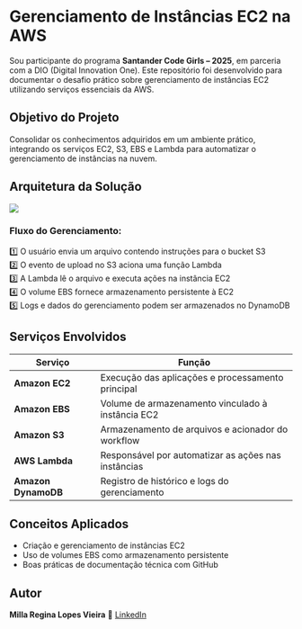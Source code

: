 # Gerenciamento de Instâncias EC2 na AWS

Sou participante do programa **Santander Code Girls – 2025**, em parceria com a DIO (Digital Innovation One). Este repositório foi desenvolvido para documentar o desafio prático sobre gerenciamento de instâncias EC2 utilizando serviços essenciais da AWS.

## Objetivo do Projeto
Consolidar os conhecimentos adquiridos em um ambiente prático, integrando os serviços EC2, S3, EBS e Lambda para automatizar o gerenciamento de instâncias na nuvem.

## Arquitetura da Solução

![](https://raw.githubusercontent.com/dev-millaregina/AWS_INSTANCIAS_EC2/main/img/aws_desafio.drawio.png)

### Fluxo do Gerenciamento:

1️⃣ O usuário envia um arquivo contendo instruções para o bucket S3  
2️⃣ O evento de upload no S3 aciona uma função Lambda  
3️⃣ A Lambda lê o arquivo e executa ações na instância EC2  
4️⃣ O volume EBS fornece armazenamento persistente à EC2  
5️⃣ Logs e dados do gerenciamento podem ser armazenados no DynamoDB

## Serviços Envolvidos

| Serviço | Função |
|--------|--------|
| **Amazon EC2** | Execução das aplicações e processamento principal |
| **Amazon EBS** | Volume de armazenamento vinculado à instância EC2 |
| **Amazon S3** | Armazenamento de arquivos e acionador do workflow |
| **AWS Lambda** | Responsável por automatizar as ações nas instâncias |
| **Amazon DynamoDB** | Registro de histórico e logs do gerenciamento |

## Conceitos Aplicados

- Criação e gerenciamento de instâncias EC2  
- Uso de volumes EBS como armazenamento persistente 
- Boas práticas de documentação técnica com GitHub  

## Autor
**Milla Regina Lopes Vieira**  🔗 [LinkedIn](https://www.linkedin.com/in/milla-regina-468020206/)